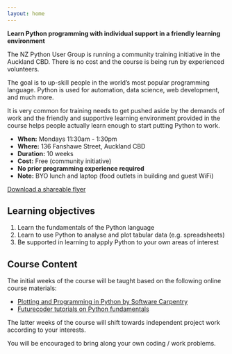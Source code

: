 ```yaml
---
layout: home
---
```


**Learn Python programming with individual support in a friendly
learning environment**

The NZ Python User Group is running a community training initiative in
the Auckland CBD. There is no cost and the course is being run by
experienced volunteers.

The goal is to up-skill people in the world’s most popular programming
language. Python is used for automation, data science, web
development, and much more.

It is very common for training needs to get pushed aside by the
demands of work and the friendly and supportive learning environment
provided in the course helps people actually learn enough to start
putting Python to work.

* **When:** Mondays 11:30am - 1:30pm
* **Where:** 136 Fanshawe Street, Auckland CBD
* **Duration:** 10 weeks
* **Cost:** Free (community initiative)
* **No prior programming experience required**
* **Note:** BYO lunch and laptop (food outlets in building and guest
  WiFi)

<a class="flyer" href="{{ '/static_files/pynoon_flyer_2023.pdf' | prepend: site.baseurl }}" target="_blank" rel="noopener">Download a shareable flyer</a>

## Learning objectives

1. Learn the fundamentals of the Python language
2. Learn to use Python to analyse and plot tabular data (e.g.
   spreadsheets)
3. Be supported in learning to apply Python to your own areas of
   interest

## Course Content

The initial weeks of the course will be taught based on the following
online course materials:

* [Plotting and Programming in Python by Software Carpentry](https://swcarpentry.github.io/python-novice-gapminder/)
* [Futurecoder tutorials on Python fundamentals](https://futurecoder.io/)

The latter weeks of the course will shift towards independent project
work according to your interests.

You will be encouraged to bring along your own coding / work problems.
